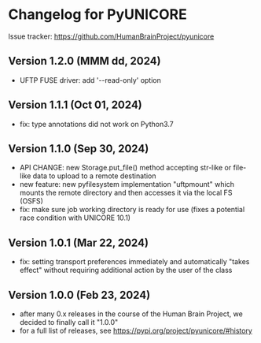 Changelog for PyUNICORE
=======================

Issue tracker: https://github.com/HumanBrainProject/pyunicore

Version 1.2.0 (MMM dd, 2024)
----------------------------
 - UFTP FUSE driver: add '--read-only' option

Version 1.1.1 (Oct 01, 2024)
----------------------------
 - fix: type annotations did not work on Python3.7

Version 1.1.0 (Sep 30, 2024)
----------------------------
 - API CHANGE: new Storage.put_file() method accepting
   str-like or file-like data to upload to a remote destination
 - new feature: new pyfilesystem implementation "uftpmount" which mounts
   the remote directory and then accesses it via the local FS (OSFS)
 - fix: make sure job working directory is ready for use (fixes a
   potential race condition with UNICORE 10.1)

Version 1.0.1 (Mar 22, 2024)
----------------------------
 - fix: setting transport preferences immediately and automatically
   "takes effect" without requiring additional action by the
   user of the class

Version 1.0.0 (Feb 23, 2024)
----------------------------
 - after many 0.x releases in the course of the Human Brain Project,
   we decided to finally call it "1.0.0"
 - for a full list of releases, see
   https://pypi.org/project/pyunicore/#history
